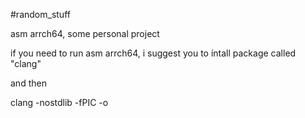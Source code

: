 #random_stuff

asm arrch64, some personal project

if you need to run asm arrch64, i suggest you to íntall package called "clang"

and then

clang -nostdlib -fPIC <file> -o <file to compile>
